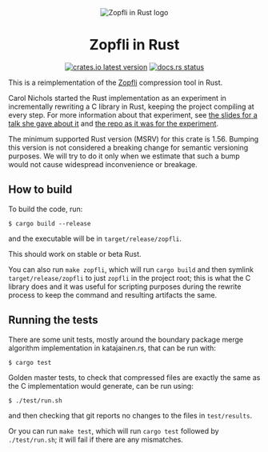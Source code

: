 <div align="center">
<img src="https://avatars.githubusercontent.com/u/100982154?s=200&v=4" alt="Zopfli in Rust logo">
<h1>Zopfli in Rust</h1>

<a href="https://crates.io/crates/zopfli"><img alt="crates.io latest version" src="https://img.shields.io/crates/v/zopfli"></a>
<a href="https://docs.rs/zopfli"><img alt="docs.rs status" src="https://img.shields.io/docsrs/zopfli?label=docs.rs"></a>
</div>

This is a reimplementation of the [Zopfli](https://github.com/google/zopfli) compression tool in Rust.

Carol Nichols started the Rust implementation as an experiment in incrementally rewriting a C library in Rust, keeping the project compiling at every step. For more information about that experiment, see [the slides for a talk she gave about it](https://github.com/carols10cents/rust-out-your-c-talk) and [the repo as it was for the experiment](https://github.com/carols10cents/zopfli).

The minimum supported Rust version (MSRV) for this crate is 1.56. Bumping this version is not considered a breaking change for semantic versioning purposes. We will try to do it only when we estimate that such a bump would not cause widespread inconvenience or breakage.

## How to build

To build the code, run:

```
$ cargo build --release
```

and the executable will be in `target/release/zopfli`.

This should work on stable or beta Rust.

You can also run `make zopfli`, which will run `cargo build` and then symlink `target/release/zopfli` to just `zopfli` in the project root; this is what the C library does and it was useful for scripting purposes during the rewrite process to keep the command and resulting artifacts the same.

## Running the tests

There are some unit tests, mostly around the boundary package merge algorithm implementation in katajainen.rs, that can be run with:

```
$ cargo test
```

Golden master tests, to check that compressed files are exactly the same as the C implementation would generate, can be run using:

```
$ ./test/run.sh
```

and then checking that git reports no changes to the files in `test/results`.

Or you can run `make test`, which will run `cargo test` followed by `./test/run.sh`; it will fail if there are any mismatches.
